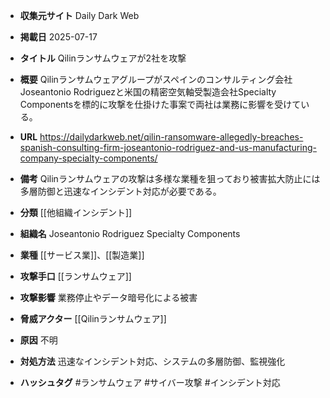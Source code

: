 - **収集元サイト**
Daily Dark Web

- **掲載日**
2025-07-17

- **タイトル**
Qilinランサムウェアが2社を攻撃

- **概要**
Qilinランサムウェアグループがスペインのコンサルティング会社Joseantonio Rodriguezと米国の精密空気軸受製造会社Specialty Componentsを標的に攻撃を仕掛けた事案で両社は業務に影響を受けている。

- **URL**
https://dailydarkweb.net/qilin-ransomware-allegedly-breaches-spanish-consulting-firm-joseantonio-rodriguez-and-us-manufacturing-company-specialty-components/

- **備考**
Qilinランサムウェアの攻撃は多様な業種を狙っており被害拡大防止には多層防御と迅速なインシデント対応が必要である。

- **分類**
[[他組織インシデント]]

- **組織名**
Joseantonio Rodriguez Specialty Components

- **業種**
[[サービス業]]、[[製造業]]

- **攻撃手口**
[[ランサムウェア]]

- **攻撃影響**
業務停止やデータ暗号化による被害

- **脅威アクター**
[[Qilinランサムウェア]]

- **原因**
不明

- **対処方法**
迅速なインシデント対応、システムの多層防御、監視強化

- **ハッシュタグ**
#ランサムウェア #サイバー攻撃 #インシデント対応
